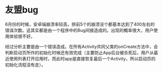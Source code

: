 # 友盟bug

6月份的时候，安卓端崩溃率较高，排前5个的崩溃没个都基本达到了400左右的错误次数。这其实都是由一个程序中的Bug间接造成的。出现的概率很大，用户使用体验很不好。

经过分析主要是由一个错误造成。在所有Activity共同父类的onCreate方法中，会判断启动页所作的初始化时候还有效完成（主要防止App后台被杀死后，用户从最近使用列表打开应用时，而此时app是直接恢复最后一个Activity，所以启动页的初始化流程没有走）。

